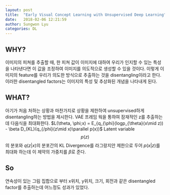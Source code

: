 ```yaml
---
layout: post
title:  "Early Visual Concept Learning with Unsupervised Deep Learning"
date:   2018-02-06 12:21:59
author: Sungwon Lyu
categories: DL
---
```

## WHY? 
이미지의 피쳐를 추출할 때, 한 피쳐 값이 이미지에 대하여 우리가 인지할 수 있는 특성을 나타낸다면 이 값을 조정하여 이미지를 의도적으로 생성할 수 있을 것이다. 이렇게 이미지의 feature를 우리가 의도한 방식으로 추출하는 것을 disentangling이라고 한다. 이러한 disentangled factors는 이미지의 특성 및 추상화된 개념을 나타내게 된다. 

## WHAT?
아기가 처음 처하는 상황과 마찬가지로 상황을 제한하여 unsupervised하게 disentangling하는 방법을 제시한다. VAE 프레임 웍을 통하여 잠재적인 z를 추출하는데 다음식을 최대화한다. 
$L(\theta, \phi;x) = E_{q_{\phi}(logp_{\theta}(x\mid z)) - \beta D_{KL}(q_{/phi}(z\mid x)\parallel p(x))$
Latent variable $$p(z)$$의 분포와 $q(z|x)$의 분포간의 KL Divergence를 라그랑지안 제한으로 두어 $p(x|z)$를 최대화 하는데 이 제약의 가중치를 $\beta$로 준다. 

## So
연속성이 있는 그림 집합으로 부터 x위치, y위치, 크기, 회전과 같은 disentangled factor를 추출하는데 어느정도 성과가 있었다. 